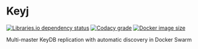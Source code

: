 # Keyj
[![Libraries.io dependency status](https://img.shields.io/librariesio/github/stevecorya/keyj?style=flat-square)](https://libraries.io/github/stevecorya/keyj)
[![Codacy grade](https://img.shields.io/codacy/grade/62ddb4351baf4fff8c0aec3c9d71d969?style=flat-square)](https://app.codacy.com/gh/stevecorya/keyj/dashboard)
[![Docker image size](https://img.shields.io/docker/image-size/stevecorya/keyj?style=flat-square)](https://hub.docker.com/r/stevecorya/keyj)

Multi-master KeyDB replication with automatic discovery in Docker Swarm
